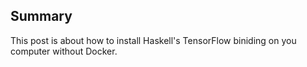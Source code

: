 ## Summary

This post is about how to install Haskell's TensorFlow biniding on you computer without Docker.
